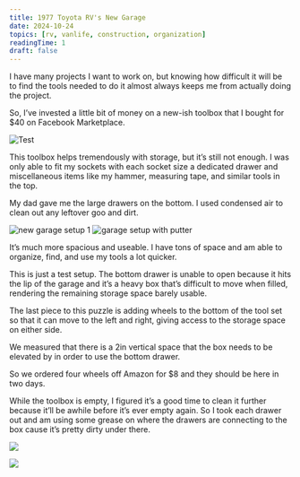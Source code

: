 ```yaml
---
title: 1977 Toyota RV's New Garage
date: 2024-10-24
topics: [rv, vanlife, construction, organization]
readingTime: 1
draft: false
---
```


I have many projects I want to work on, but knowing how difficult it will be to find the tools needed to do it almost always keeps me from actually doing the project.

So, I’ve invested a little bit of money on a new-ish toolbox that I bought for $40 on Facebook Marketplace.

![Test](https://i.imgur.com/TnnSAII.jpeg)

This toolbox helps tremendously with storage, but it’s still not enough. I was only able to fit my sockets with each socket size a dedicated drawer and miscellaneous items like my hammer, measuring tape, and similar tools in the top.

My dad gave me the large drawers on the bottom. I used condensed air to clean out any leftover goo and dirt.

![new garage setup 1](https://i.imgur.com/D6T9ZU4.jpeg)
![garage setup with putter](https://i.imgur.com/MF6Cflu.jpeg)

It’s much more spacious and useable. I have tons of space and am able to organize, find, and use my tools a lot quicker.

This is just a test setup. The bottom drawer is unable to open because it hits the lip of the garage and it’s a heavy box that’s difficult to move when filled, rendering the remaining storage space barely usable.

The last piece to this puzzle is adding wheels to the bottom of the tool set so that it can move to the left and right, giving access to the storage space on either side.

We measured that there is a 2in vertical space that the box needs to be elevated by in order to use the bottom drawer.

So we ordered four wheels off Amazon for $8 and they should be here in two days.

While the toolbox is empty, I figured it’s a good time to clean it further because it’ll be awhile before it’s ever empty again. So I took each drawer out and am using some grease on where the drawers are connecting to the box cause it’s pretty dirty under there.

![](https://i.imgur.com/S5HQRFg.jpeg)

![](https://i.imgur.com/jeQoA2U.jpeg)
